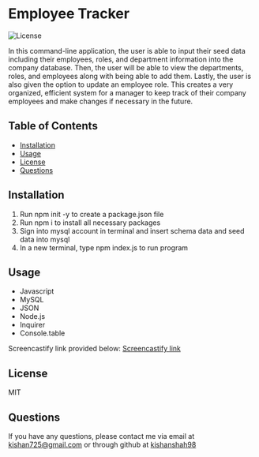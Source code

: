 # Employee Tracker
![License](https://img.shields.io/badge/license-MIT-green.png)

In this command-line application, the user is able to input their seed data including their employees, roles, and department information into the company database. Then, the user will be able to view the departments, roles, and employees along with being able to add them. Lastly, the user is also given the option to update an employee role. This creates a very organized, efficient system for a manager to keep track of their company employees and make changes if necessary in the future.

## Table of Contents
* [Installation](#installation)
* [Usage](#usage)
* [License](#license)
* [Questions](#questions)

## Installation
1. Run npm init -y to create a package.json file
2. Run npm i to install all necessary packages
3. Sign into mysql account in terminal and insert schema data and seed data into mysql
4. In a new terminal, type npm index.js to run program

## Usage
- Javascript
- MySQL
- JSON
- Node.js
- Inquirer
- Console.table

Screencastify link provided below:
[Screencastify link](https://drive.google.com/file/d/1VJykzvZin_fojNtUGbunXX5UJ4FzGPx4/view)

## License
MIT

## Questions
If you have any questions, please contact me via email at [kishan725@gmail.com](mailto:kishan725@gmail.com) or through github at [kishanshah98](https://github.com/kishanshah98)
